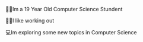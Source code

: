 👨‍🎓Im a 19 Year Old Computer Science Stundent

🏋️‍♂️I like working out

💻Im exploring some new topics in Computer Science
